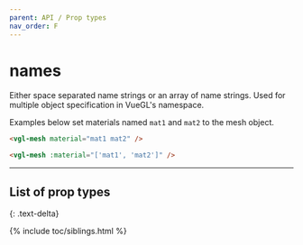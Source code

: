 ```yaml
---
parent: API / Prop types
nav_order: F
---
```


# names
Either space separated name strings or an array of name strings. Used for multiple
object specification in VueGL's namespace.

Examples below set materials named `mat1` and `mat2` to the mesh object.

```html
<vgl-mesh material="mat1 mat2" />
```

```html
<vgl-mesh :material="['mat1', 'mat2']" />
```

---

## List of prop types
{: .text-delta}

{% include toc/siblings.html %}
